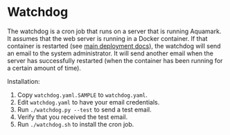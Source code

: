 # Watchdog

The watchdog is a cron job that runs on a server that is running Aquamark. It
assumes that the web server is running in a Docker container. If that container
is restarted (see [main deployment docs]), the watchdog will send an email to
the system administrator. It will send another email when the server has
successfully restarted (when the container has been running for a certain amount
of time).

Installation:

1. Copy `watchdog.yaml.SAMPLE` to `watchdog.yaml`.
1. Edit `watchdog.yaml` to have your email credentials.
1. Run `./watchdog.py --test` to send a test email.
1. Verify that you received the test email.
1. Run `./watchdog.sh` to install the cron job.

[main deployment docs]: ../../README.md

